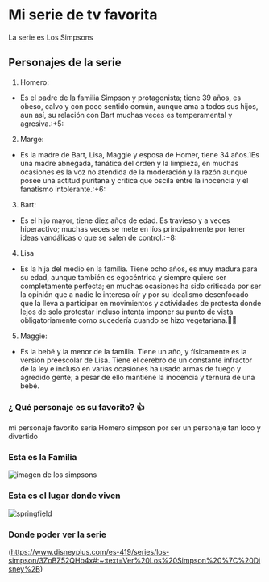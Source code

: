 # Mi serie de tv favorita 
 La serie es Los Simpsons

## Personajes de la serie 
1. Homero:
 - Es el padre de la familia Simpson y protagonista; tiene 39 años, es obeso, calvo y con poco sentido común, aunque ama a todos sus hijos, aun así, su relación con Bart muchas veces es temperamental y agresiva.:+5:

2. Marge:
 - Es la madre de Bart, Lisa, Maggie y esposa de Homer, tiene 34 años.1​ Es una madre abnegada, fanática del orden y la limpieza, en muchas ocasiones es la voz no atendida de la moderación y la razón aunque posee una actitud puritana y crítica que oscila entre la inocencia y el fanatismo intolerante.:+6:

3. Bart:
 - Es el hijo mayor, tiene diez años de edad. Es travieso y a veces hiperactivo; muchas veces se mete en líos principalmente por tener ideas vandálicas o que se salen de control.:+8:

4. Lisa
 - Es la hija del medio en la familia. Tiene ocho años, es muy madura para su edad, aunque también es egocéntrica y siempre quiere ser completamente perfecta; en muchas ocasiones ha sido criticada por ser la opinión que a nadie le interesa oír y por su idealismo desenfocado que la lleva a participar en movimientos y actividades de protesta donde lejos de solo protestar incluso intenta imponer su punto de vista obligatoriamente como sucedería cuando se hizo vegetariana.👨‍💻

 5. Maggie:
  - Es la bebé y la menor de la familia. Tiene un año, y físicamente es la versión preescolar de Lisa. Tiene el cerebro de un constante infractor de la ley e incluso en varias ocasiones ha usado armas de fuego y agredido gente; a pesar de ello mantiene la inocencia y ternura de una bebé. 

### ¿ Qué personaje es su favorito? :+1: 
mi personaje favorito seria Homero simpson por ser un personaje tan loco y divertido  

### Esta es la Familia 
![imagen de los simpsons ](https://www.google.com/imgres?imgurl=https%3A%2F%2Fsire-media-foxes.fichub.com%2Fgeneric%2Fserie-main%2F473.1024x576.jpg&imgrefurl=https%3A%2F%2Fwww.foxtv.es%2Fseries%2Ffox%2Flos-simpson&tbnid=Wy1DW2yfP1tKsM&vet=12ahUKEwjjhY-6qJX9AhXtbTABHW2sCCcQMygBegUIARDhAQ..i&docid=lapzmyRhUFGTAM&w=1024&h=576&q=Los%20Simpsons&ved=2ahUKEwjjhY-6qJX9AhXtbTABHW2sCCcQMygBegUIARDhAQ)

### Esta es el lugar donde viven 
![springfield](https://www.google.com/imgres?imgurl=https%3A%2F%2Fs3.ppllstatics.com%2Fideal%2Fwww%2Fpre2017%2Fmultimedia%2FRC%2F201204%2F11%2FMedia%2FSpringfield1--253x180.png&imgrefurl=https%3A%2F%2Fwww.ideal.es%2Fgranada%2F20120411%2Fgente%2Flos-simpsons-springfield-esta-orgeon-dice-matt-groening-201204111056.html&tbnid=VnKZ9b8tl5_mNM&vet=12ahUKEwitgM7TqZX9AhW2soQIHYlPDpEQMygOegUIARD_AQ..i&docid=WrIPYK5zjgl0qM&w=253&h=180&q=los%20simpsons%20springfield&ved=2ahUKEwitgM7TqZX9AhW2soQIHYlPDpEQMygOegUIARD_AQ)

### Donde poder ver la serie 
(https://www.disneyplus.com/es-419/series/los-simpson/3ZoBZ52QHb4x#:~:text=Ver%20Los%20Simpson%20%7C%20Disney%2B)